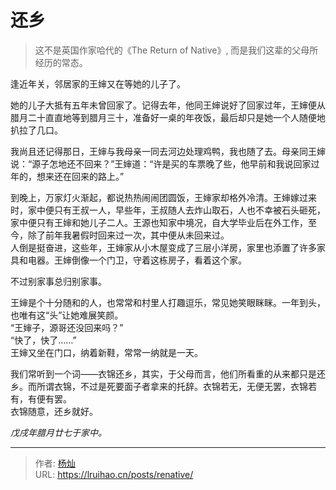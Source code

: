 # 还乡


> 这不是英国作家哈代的《The Return of Native》, 而是我们这辈的父母所经历的常态。

<!--more-->

逢近年关，邻居家的王婶又在等她的儿子了。

她的儿子大抵有五年未曾回家了。记得去年，他同王婶说好了回家过年，王婶便从腊月二十直直地等到腊月三十，准备好一桌的年夜饭，最后却只是她一个人随便地扒拉了几口。

我尚且还记得那日，王婶与我母亲一同去河边处理鸡鸭，我也随了去。母亲同王婶说：“源子怎地还不回来？”王婶道：“许是买的车票晚了些，他早前和我说回家过年的，想来还在回来的路上。”

到晚上，万家灯火渐起，都说热热闹闹团圆饭，王婶家却格外冷清。王婶嫁过来时，家中便只有王叔一人，早些年，王叔随人去炸山取石，人也不幸被石头砸死，家中便只有王婶和她儿子二人。王源也知家中境况，自大学毕业后在外工作，至今，除了前年我暑假时回来过一次，其中便从未回来过。  
人倒是挺奋进，这些年，王婶家从小木屋变成了三层小洋房，家里也添置了许多家具和电器。王婶倒像一个门卫，守着这栋房子，看着这个家。

不过别家事总归别家事。

王婶是个十分随和的人，也常常和村里人打趣逗乐，常见她笑眼眯眯。一年到头，也唯有这“头”让她难展笑颜。  
“王婶子，源哥还没回来吗？”  
“快了，快了……”  
王婶又坐在门口，纳着新鞋，常常一纳就是一天。

我们常听到一个词——衣锦还乡，其实，于父母而言，他们所看重的从来都只是还乡。而所谓衣锦，不过是死要面子者拿来的托辞。衣锦若无，无便无罢，衣锦若有，有便有罢。  
衣锦随意，还乡就好。

_戊戌年腊月廿七于家中。_


---

> 作者: [杨灿](mailto:1845280636@qq.com)  
> URL: https://lruihao.cn/posts/renative/  

